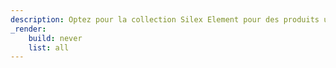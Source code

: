 ```yaml
---
description: Optez pour la collection Silex Element pour des produits uniques entièrement réalisés à la main. 
_render:
    build: never
    list: all
---
```

